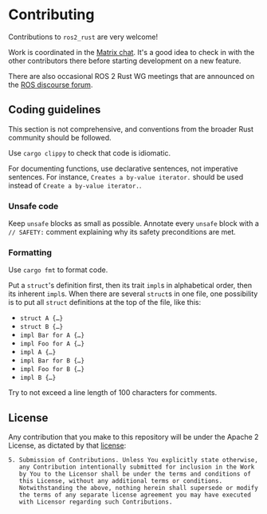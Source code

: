 # Contributing
Contributions to `ros2_rust` are very welcome!

Work is coordinated in the [Matrix chat](https://matrix.to/#/+rosorg-rust:matrix.org). It's a good idea to check in with the other contributors there before starting development on a new feature.

There are also occasional ROS 2 Rust WG meetings that are announced on the [ROS discourse forum](https://discourse.ros.org/).


## Coding guidelines
This section is not comprehensive, and conventions from the broader Rust community should be followed.

Use `cargo clippy` to check that code is idiomatic.

For documenting functions, use declarative sentences, not imperative sentences. For instance, `Creates a by-value iterator.` should be used instead of `Create a by-value iterator.`.

### Unsafe code
Keep `unsafe` blocks as small as possible.
Annotate every `unsafe` block with a `// SAFETY:` comment explaining why its safety preconditions are met.

### Formatting
Use `cargo fmt` to format code.

Put a `struct`'s definition first, then its trait `impl`s in alphabetical order, then its inherent `impl`s. When there are several `struct`s in one file, one possibility is to put all `struct` definitions at the top of the file, like this:
- `struct A {…}`
- `struct B {…}`
- `impl Bar for A {…}`
- `impl Foo for A {…}`
- `impl A {…}`
- `impl Bar for B {…}`
- `impl Foo for B {…}`
- `impl B {…}`

Try to not exceed a line length of 100 characters for comments.


## License
Any contribution that you make to this repository will
be under the Apache 2 License, as dictated by that
[license](http://www.apache.org/licenses/LICENSE-2.0.html):

~~~
5. Submission of Contributions. Unless You explicitly state otherwise,
   any Contribution intentionally submitted for inclusion in the Work
   by You to the Licensor shall be under the terms and conditions of
   this License, without any additional terms or conditions.
   Notwithstanding the above, nothing herein shall supersede or modify
   the terms of any separate license agreement you may have executed
   with Licensor regarding such Contributions.
~~~